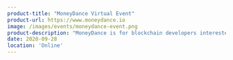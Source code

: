 ```yaml
---
product-title: "MoneyDance Virtual Event"
product-url: https://www.moneydance.io
image: /images/events/moneydance-event.png
product-description: "MoneyDance is for blockchain developers interested in building decentralized solutions that further democratize the financial markets"  
date: 2020-09-28
location: 'Online'
---
```

